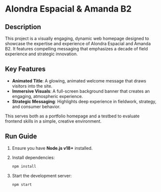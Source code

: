 # Alondra Espacial & Amanda B2

## Description
This project is a visually engaging, dynamic web homepage designed to showcase the expertise and experience of Alondra Espacial and Amanda B2. It features compelling messaging that emphasizes a decade of field experience and strategic innovation.

##  Key Features

* **Animated Title**: A glowing, animated welcome message that draws visitors into the site.
* **Immersive Visuals**: A full-screen background banner that creates an engaging, atmospheric experience.
* **Strategic Messaging**: Highlights deep experience in fieldwork, strategy, and consumer behavior.

This serves both as a portfolio homepage and a testbed to evaluate frontend skills in a simple, creative environment.


##  Run Guide

1. Ensure you have **Node.js v18+** installed.
2. Install dependencies:

   ```bash
   npm install  
   ```
3. Start the development server:

   ```bash
   npm start  
   ```
